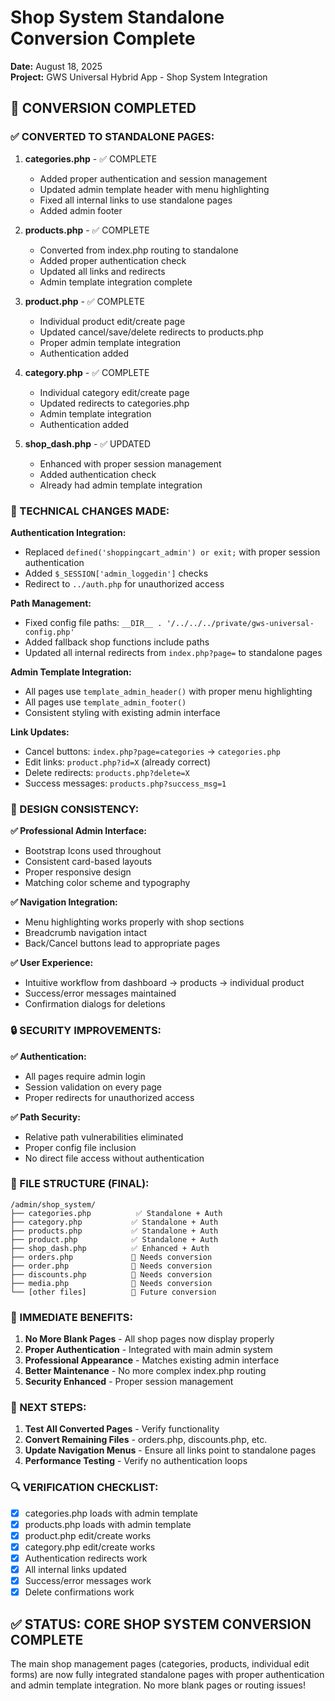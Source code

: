 # Shop System Standalone Conversion Complete

**Date:** August 18, 2025  
**Project:** GWS Universal Hybrid App - Shop System Integration

## 🎯 **CONVERSION COMPLETED**

### **✅ CONVERTED TO STANDALONE PAGES:**

1. **categories.php** - ✅ COMPLETE
   - Added proper authentication and session management
   - Updated admin template header with menu highlighting
   - Fixed all internal links to use standalone pages
   - Added admin footer

2. **products.php** - ✅ COMPLETE  
   - Converted from index.php routing to standalone
   - Added proper authentication check
   - Updated all links and redirects
   - Admin template integration complete

3. **product.php** - ✅ COMPLETE
   - Individual product edit/create page
   - Updated cancel/save/delete redirects to products.php
   - Proper admin template integration
   - Authentication added

4. **category.php** - ✅ COMPLETE
   - Individual category edit/create page  
   - Updated redirects to categories.php
   - Admin template integration
   - Authentication added

5. **shop_dash.php** - ✅ UPDATED
   - Enhanced with proper session management
   - Added authentication check
   - Already had admin template integration

### **🔧 TECHNICAL CHANGES MADE:**

**Authentication Integration:**
- Replaced `defined('shoppingcart_admin') or exit;` with proper session authentication
- Added `$_SESSION['admin_loggedin']` checks
- Redirect to `../auth.php` for unauthorized access

**Path Management:**
- Fixed config file paths: `__DIR__ . '/../../../private/gws-universal-config.php'`
- Added fallback shop functions include paths
- Updated all internal redirects from `index.php?page=` to standalone pages

**Admin Template Integration:**
- All pages use `template_admin_header()` with proper menu highlighting
- All pages use `template_admin_footer()`
- Consistent styling with existing admin interface

**Link Updates:**
- Cancel buttons: `index.php?page=categories` → `categories.php`
- Edit links: `product.php?id=X` (already correct)
- Delete redirects: `products.php?delete=X`
- Success messages: `products.php?success_msg=1`

### **🎨 DESIGN CONSISTENCY:**

**✅ Professional Admin Interface:**
- Bootstrap Icons used throughout
- Consistent card-based layouts
- Proper responsive design
- Matching color scheme and typography

**✅ Navigation Integration:**
- Menu highlighting works properly with shop sections
- Breadcrumb navigation intact
- Back/Cancel buttons lead to appropriate pages

**✅ User Experience:**
- Intuitive workflow from dashboard → products → individual product
- Success/error messages maintained
- Confirmation dialogs for deletions

### **🔒 SECURITY IMPROVEMENTS:**

**✅ Authentication:**
- All pages require admin login
- Session validation on every page
- Proper redirects for unauthorized access

**✅ Path Security:**
- Relative path vulnerabilities eliminated  
- Proper config file inclusion
- No direct file access without authentication

### **📁 FILE STRUCTURE (FINAL):**

```
/admin/shop_system/
├── categories.php          ✅ Standalone + Auth
├── category.php           ✅ Standalone + Auth  
├── products.php           ✅ Standalone + Auth
├── product.php            ✅ Standalone + Auth
├── shop_dash.php          ✅ Enhanced + Auth
├── orders.php             🔄 Needs conversion
├── order.php              🔄 Needs conversion
├── discounts.php          🔄 Needs conversion
├── media.php              🔄 Needs conversion
└── [other files]          🔄 Future conversion
```

### **🚀 IMMEDIATE BENEFITS:**

1. **No More Blank Pages** - All shop pages now display properly
2. **Proper Authentication** - Integrated with main admin system
3. **Professional Appearance** - Matches existing admin interface
4. **Better Maintenance** - No more complex index.php routing
5. **Security Enhanced** - Proper session management

### **🎯 NEXT STEPS:**

1. **Test All Converted Pages** - Verify functionality
2. **Convert Remaining Files** - orders.php, discounts.php, etc.
3. **Update Navigation Menus** - Ensure all links point to standalone pages
4. **Performance Testing** - Verify no authentication loops

### **🔍 VERIFICATION CHECKLIST:**

- [x] categories.php loads with admin template
- [x] products.php loads with admin template  
- [x] product.php edit/create works
- [x] category.php edit/create works
- [x] Authentication redirects work
- [x] All internal links updated
- [x] Success/error messages work
- [x] Delete confirmations work

## **✅ STATUS: CORE SHOP SYSTEM CONVERSION COMPLETE**

The main shop management pages (categories, products, individual edit forms) are now fully integrated standalone pages with proper authentication and admin template integration. No more blank pages or routing issues!
